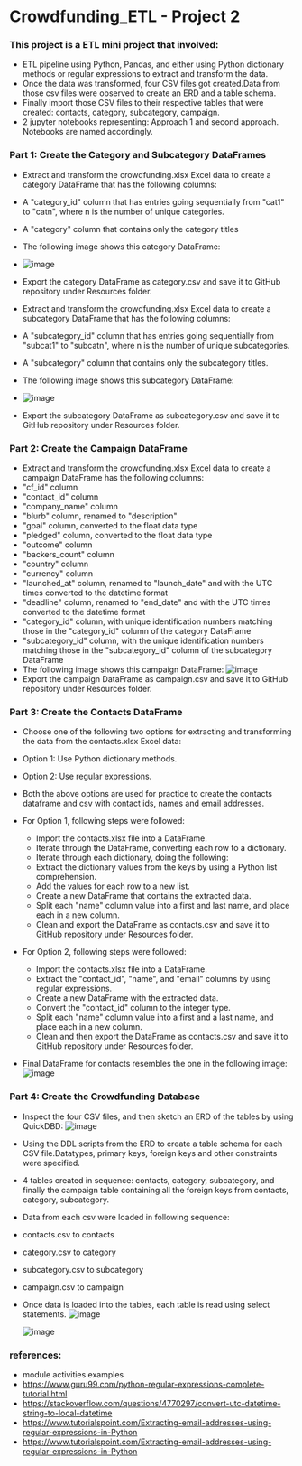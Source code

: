 # Crowdfunding_ETL - Project 2
### This project is a ETL mini project that involved:
  - ETL pipeline using Python, Pandas, and either using Python dictionary methods or regular expressions to extract and transform the data. 
  - Once the data was transformed, four CSV files got created.Data from those csv files were observed to create an ERD and a table schema. 
  - Finally import those CSV files to their respective tables that were created: contacts, category, subcategory, campaign.
  - 2 jupyter notebooks representing: Approach 1 and second approach. Notebooks are named accordingly. 

### Part 1: Create the Category and Subcategory DataFrames
  - Extract and transform the crowdfunding.xlsx Excel data to create a category DataFrame that has the following columns:
  - A "category_id" column that has entries going sequentially from "cat1" to "catn", where n is the number of unique categories.
  - A "category" column that contains only the category titles
  - The following image shows this category DataFrame:
  - ![image](https://github.com/BijoyetaK/Crowdfunding_ETL/assets/126313924/5bfa423c-f1e9-45ff-985f-2d1b929577dd)
  - Export the category DataFrame as category.csv and save it to GitHub repository under Resources folder.

  - Extract and transform the crowdfunding.xlsx Excel data to create a subcategory DataFrame that has the following columns:
  - A "subcategory_id" column that has entries going sequentially from "subcat1" to "subcatn", where n is the number of unique subcategories.
  - A "subcategory" column that contains only the subcategory titles.
  - The following image shows this subcategory DataFrame:
  - ![image](https://github.com/BijoyetaK/Crowdfunding_ETL/assets/126313924/6301f284-c113-4703-ae40-e9fa7f6d4b69)
  - Export the subcategory DataFrame as subcategory.csv and save it to GitHub repository under Resources folder. 

### Part 2: Create the Campaign DataFrame
  - Extract and transform the crowdfunding.xlsx Excel data to create a campaign DataFrame has the following columns:
  - "cf_id" column
  - "contact_id" column
  - "company_name" column
  - "blurb" column, renamed to "description"
  - "goal" column, converted to the float data type
  - "pledged" column, converted to the float data type
  - "outcome" column
  - "backers_count" column
  - "country" column
  - "currency" column
  - "launched_at" column, renamed to "launch_date" and with the UTC times converted to the datetime format
  - "deadline" column, renamed to "end_date" and with the UTC times converted to the datetime format
  - "category_id" column, with unique identification numbers matching those in the "category_id" column of the category DataFrame
  - "subcategory_id" column, with the unique identification numbers matching those in the "subcategory_id" column of the subcategory DataFrame
  - The following image shows this campaign DataFrame:
   ![image](https://github.com/BijoyetaK/Crowdfunding_ETL/assets/126313924/47b48c96-3446-4c0f-910f-3ea6b7091561)
  - Export the campaign DataFrame as campaign.csv and save it to  GitHub repository under Resources folder. 

### Part 3: Create the Contacts DataFrame
  - Choose one of the following two options for extracting and transforming the data from the contacts.xlsx Excel data:
  - Option 1: Use Python dictionary methods.
  - Option 2: Use regular expressions.
  - Both the above options are used for practice to create the contacts dataframe and csv with contact ids, names and email addresses. 
  - For Option 1, following steps were followed:

    - Import the contacts.xlsx file into a DataFrame.
    - Iterate through the DataFrame, converting each row to a dictionary.
    - Iterate through each dictionary, doing the following:
    - Extract the dictionary values from the keys by using a Python list comprehension.
    - Add the values for each row to a new list.
    - Create a new DataFrame that contains the extracted data.
    - Split each "name" column value into a first and last name, and place each in a new column.
    - Clean and export the DataFrame as contacts.csv and save it to GitHub repository under Resources folder. 

  - For Option 2, following steps were followed:
  
    - Import the contacts.xlsx file into a DataFrame.
    - Extract the "contact_id", "name", and "email" columns by using regular expressions.
    - Create a new DataFrame with the extracted data.
    - Convert the "contact_id" column to the integer type.
    - Split each "name" column value into a first and a last name, and place each in a new column.
    - Clean and then export the DataFrame as contacts.csv and save it to GitHub repository under Resources folder.

   - Final DataFrame for contacts resembles the one in the following image:
     ![image](https://github.com/BijoyetaK/Crowdfunding_ETL/assets/126313924/6201a8b2-667d-4e37-b4bf-0782ba0198c5)
     
 ### Part 4: Create the Crowdfunding Database
   - Inspect the four CSV files, and then sketch an ERD of the tables by using QuickDBD: 
     ![image](https://github.com/BijoyetaK/Crowdfunding_ETL/assets/126313924/ad60d5fd-2dd7-40ca-8044-5b5450c27a64)
   - Using the DDL scripts from the ERD to create a table schema for each CSV file.Datatypes, primary keys, foreign keys and other constraints were specified.
   - 4 tables created in sequence: contacts, category, subcategory, and finally the campaign table containing all the foreign keys from contacts, category, subcategory.
   - Data from each csv were loaded in following sequence: 
   - contacts.csv to contacts 
   - category.csv to category
   - subcategory.csv to subcategory
   - campaign.csv to campaign
   - Once data is loaded into the tables, each table is read using select statements. 
     ![image](https://github.com/BijoyetaK/Crowdfunding_ETL/assets/126313924/a7e629c0-1027-43d3-93f8-3cc1752b63a2)
     
     ![image](https://github.com/BijoyetaK/Crowdfunding_ETL/assets/126313924/9a2285b5-957e-4f18-8e30-cc03506a69c1)
     
     
 ### references: 
   - module activities examples
   - https://www.guru99.com/python-regular-expressions-complete-tutorial.html
   - https://stackoverflow.com/questions/4770297/convert-utc-datetime-string-to-local-datetime
   - https://www.tutorialspoint.com/Extracting-email-addresses-using-regular-expressions-in-Python
   - https://www.tutorialspoint.com/Extracting-email-addresses-using-regular-expressions-in-Python


 










            
            

